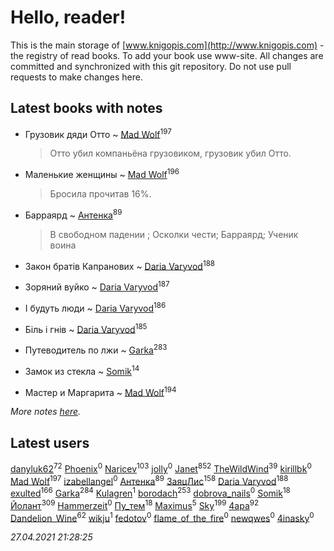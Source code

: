 # Hello, reader!
This is the main storage of [www.knigopis.com](http://www.knigopis.com) - the registry of read books.
To add your book use www-site. All changes are committed and synchronized with this git repository.
Do not use pull requests to make changes here.


## Latest books with notes
* Грузовик дяди Отто ~ [Mad Wolf](users/947/94738840-vkontakte)<sup>197</sup>
    > Отто убил компаньёна грузовиком, грузовик убил Отто.

* Маленькие женщины ~ [Mad Wolf](users/947/94738840-vkontakte)<sup>196</sup>
    > Бросила прочитав 16%.

* Барраярд ~ [Антенка](users/118/118158645037334943900-google)<sup>89</sup>
    > В свободном падении ; Осколки чести; Барраярд; Ученик воина

* Закон братів Капранових ~ [Daria Varyvod](users/829/829893410524253-facebook)<sup>188</sup>

* Зоряний вуйко ~ [Daria Varyvod](users/829/829893410524253-facebook)<sup>187</sup>

* І будуть люди ~ [Daria Varyvod](users/829/829893410524253-facebook)<sup>186</sup>

* Біль і гнів ~ [Daria Varyvod](users/829/829893410524253-facebook)<sup>185</sup>

* Путеводитель по лжи ~ [Garka](users/115/115753719718250012620-google)<sup>283</sup>

* Замок из стекла ~ [Somik](users/100/100006761945842-facebook)<sup>14</sup>

* Мастер и Маргарита ~ [Mad Wolf](users/947/94738840-vkontakte)<sup>194</sup>


_More notes [here](latest_books_with_notes.md)._


## Latest users
[danyluk62](users/374/374149854-vkontakte)<sup>72</sup> 
[Phoenix](users/112/112747734454276773382-google)<sup>0</sup> 
[Naricev](users/107/107090515204537133928-google)<sup>103</sup> 
[jolly](users/111/111004832908941453467-google)<sup>0</sup> 
[Janet](users/108/108113656204404967440-google)<sup>852</sup> 
[TheWildWind](users/262/262062207519652-facebook)<sup>39</sup> 
[kirillbk](users/116/116762187083018967175-google)<sup>0</sup> 
[Mad Wolf](users/947/94738840-vkontakte)<sup>197</sup> 
[izabellangel](users/292/292667189027944-facebook)<sup>0</sup> 
[Антенка](users/118/118158645037334943900-google)<sup>89</sup> 
[ЗаяцЛис](users/112/112388384595246311466-google)<sup>158</sup> 
[Daria Varyvod](users/829/829893410524253-facebook)<sup>188</sup> 
[exulted](users/100/100599204551896265722-google)<sup>166</sup> 
[Garka](users/115/115753719718250012620-google)<sup>284</sup> 
[Kulagren](users/105/105545318327982772463-google)<sup>1</sup> 
[borodach](users/157/15706320-vkontakte)<sup>253</sup> 
[dobrova_nails](users/606/6069210-vkontakte)<sup>0</sup> 
[Somik](users/100/100006761945842-facebook)<sup>18</sup> 
[Йолант](users/104/104690883692185089260-google)<sup>309</sup> 
[Hammerzeit](users/103/103389838241993724492-google)<sup>0</sup> 
[Пу_тем](users/344/3448154788585127-facebook)<sup>18</sup> 
[Maximus](users/468/468075371-vkontakte)<sup>5</sup> 
[Sky](users/118/118049897850017649660-googleplus)<sup>199</sup> 
[4apa](users/117/117392596378069249667-google)<sup>92</sup> 
[Dandelion_Wine](users/586/58602788-vkontakte)<sup>62</sup> 
[wikju](users/107/107255524402462322556-google)<sup>1</sup> 
[fedotov](users/101/101518469468204915024-google)<sup>0</sup> 
[flame_of_the_fire](users/319/319912296-vkontakte)<sup>0</sup> 
[newqwes](users/147/147033532-vkontakte)<sup>0</sup> 
[4inasky](users/138/138289153-vkontakte)<sup>0</sup> 


_27.04.2021 21:28:25_
